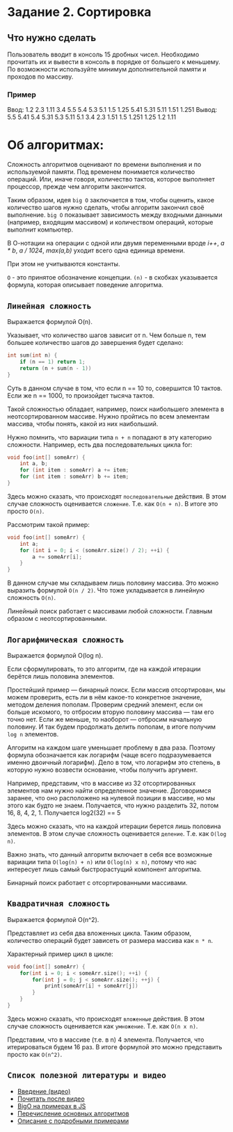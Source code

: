 # Задание 2. Сортировка

## Что нужно сделать
Пользователь вводит в консоль 15 дробных чисел. 
Необходимо прочитать их и вывести в консоль в порядке от большего к меньшему. 
По возможности используйте минимум дополнительной памяти и проходов по массиву.

### Пример

Ввод: 1.2 2.3 1.11 3.4 5.5 5.4 5.3 5.1 1.5 1.25 5.41 5.31 5.11 1.51 1.251
Вывод: 5.5 5.41 5.4 5.31 5.3 5.11 5.1 3.4 2.3 1.51 1.5 1.251 1.25 1.2 1.11

# Об алгоритмах:

Сложность алгоритмов оценивают по времени выполнения и по используемой памяти.
Под временем понимается количество операций. 
Или, иначе говоря, количество тактов, которое выполняет процессор, прежде чем алгоритм закончится.

Таким образом, идея `big O` заключается в том, чтобы оценить, какое количество шагов нужно сделать, чтобы алгоритм закончил своё выполнение. 
`big O` показывает зависимость между входными данными (например, входящим массивом) и количеством операций, которые выполнит компьютер.

В О-нотации на операции с одной или двумя переменными вроде _i++_, _a * b_, _a / 1024_, _max(a,b)_ уходит всего одна единица времени.

При этом не учитываются константы.

`O`  - это принятое обозначение концепции.
`(n)` - в скобках указывается формула, которая описывает поведение алгоритма.

## `Линейная сложность`

Выражается формулой O(n).

Указывает, что количество шагов зависит от n. Чем больше n, тем большее количество шагов до завершения будет сделано:

```C++
int sum(int n) {
	if (n == 1) return 1;
	return (n + sum(n - 1))
}
```

Суть в данном случае в том, что если n == 10 то, совершится 10 тактов. Если же n == 1000, то произойдет тысяча тактов.

Такой сложностью обладает, например, поиск наибольшего элемента в неотсортированном массиве. 
Нужно пройтись по всем элементам массива, чтобы понять, какой из них наибольший.

Нужно помнить, что вариации типа `n + n` попадают в эту категорию сложности. Например, есть два последовательных цикла for:

```C++
void foo(int[] someArr) {
	int a, b;
	for (int item : someArr) a += item;
	for (int item : someArr) b += item;
}
```

Здесь можно сказать, что происходят `последовательные` действия. 
В этом случае сложность оценивается `сложение`. Т.е. как `O(n + n)`. В итоге это просто `O(n)`.

Рассмотрим такой пример:

```C++
void foo(int[] someArr) {
	int a;
	for (int i = 0; i < (someArr.size() / 2); ++i) {
		a += someArr[i];
	}
}
```

В данном случае мы складываем лишь половину массива. Это можно выразить формулой `O(n / 2)`. 
Что тоже укладывается в линейную сложность `O(n)`.

Линейный поиск работает с массивами любой сложности. Главным образом с неотсортированными.

## `Логарифмическая сложность`

Выражается формулой O(log n).

Если сформулировать, то это алгоритм, где на каждой итерации берётся лишь половина элементов.

Простейший пример — бинарный поиск. 
Если массив отсортирован, мы можем проверить, есть ли в нём какое-то конкретное значение, методом деления пополам. 
Проверим средний элемент, если он больше искомого, то отбросим вторую половину массива — там его точно нет. 
Если же меньше, то наоборот — отбросим начальную половину. 
И так будем продолжать делить пополам, в итоге получим `log n` элементов.

Алгоритм на каждом шаге уменьшает проблему в два раза. 
Поэтому формула обозначается как логарифм (чаще всего подразумевается именно двоичный логарифм). 
Дело в том, что логарифм это степень, в которую нужно возвести основание, чтобы получить аргумент.

Например, представим, что в массиве из 32 отсортированных элементов нам нужно найти определенное значение. 
Договоримся заранее, что оно расположено на нулевой позиции в массиве, но мы этого как будто не знаем. 
Получается, что нужно разделить 32, потом 16, 8, 4, 2, 1. Получается log2(32) == 5

Здесь можно сказать, что на каждой итерации берется лишь половина элементов. 
В этом случае сложность оценивается `деление`. Т.е. как `O(log n)`.

Важно знать, что данный алгоритм включает в себя все возможные вариации типа `O(log(n) + n)` или `O(log(n) x n)`, 
потому что нас интересует лишь самый быстрорастущий компонент алгоритма.

Бинарный поиск работает с отсортированными массивами.

## `Квадратичная сложность`

Выражается формулой O(n^2).

Представляет из себя два вложенных цикла. Таким образом, количество операций будет зависеть от размера массива как `n * n`.

Характерный пример цикл в цикле:

```C++
void foo(int[] someArr) {
	for(int i = 0; i < someArr.size(); ++i) {
		for(int j = 0; j < someArr.size(); ++j) {
			print(someArr[i] + someArr[j])
		}
	}
}
```

Здесь можно сказать, что происходят `вложенные` действия. 
В этом случае сложность оценивается как `умножение`. Т.е. как `O(n x n)`.

Представим, что в массиве (т.е. в n) 4 элемента. Получается, что итерироваться будем 16 раз. 
В итоге формулой это можно представить просто как `O(n^2)`.

## `Список полезной литературы и видео`

* [Введение (видео)](https://www.youtube.com/watch?v=EeP-KHoEHVg)
* [Почитать после видео](https://skillbox.ru/media/code/big-o-notation-chto-eto-takoe-i-kak-eye-poschitat/)
* [BigO на примерах в JS](https://habr.com/ru/post/444594/)
* [Перечисление основных алгоритмов](https://upread.ru/art.php?id=659)
* [Описание с подробными примерами](https://habr.com/ru/post/335920/)







